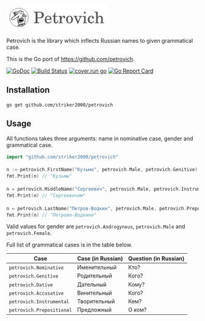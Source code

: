 ![Petrovich](petrovich.png)

Petrovich is the library which inflects Russian names to given grammatical case.

This is the Go port of https://github.com/petrovich.

[![GoDoc](https://godoc.org/github.com/striker2000/petrovich?status.svg)](https://godoc.org/github.com/striker2000/petrovich)
[![Build Status](https://travis-ci.org/striker2000/petrovich.svg?branch=master)](https://travis-ci.org/striker2000/petrovich)
[![cover.run go](https://cover.run/go/github.com/striker2000/petrovich.svg)](https://cover.run/go/github.com/striker2000/petrovich)
[![Go Report Card](https://goreportcard.com/badge/github.com/striker2000/petrovich)](https://goreportcard.com/report/github.com/striker2000/petrovich)

## Installation

```
go get github.com/striker2000/petrovich
```

## Usage

All functions takes three arguments: name in nominative case, gender and grammatical case.

```go
import "github.com/striker2000/petrovich"

n := petrovich.FirstName("Кузьма", petrovich.Male, petrovich.Genitive)
fmt.Print(n) // "Кузьмы"

n = petrovich.MiddleName("Сергеевич", petrovich.Male, petrovich.Instrumental)
fmt.Print(n) // "Сергеевичем"

n = petrovich.LastName("Петров-Водкин", petrovich.Male, petrovich.Prepositional)
fmt.Print(n) // "Петрове-Водкине"
```

Valid values for gender are `petrovich.Androgynous`, `petrovich.Male` and `petrovich.Female`.

Full list of grammatical cases is in the table below.

| Case                      | Case (in Russian) | Question (in Russian)  |
|---------------------------|-------------------|------------------------|
| `petrovich.Nominative`    | Именительный      | Кто?                   |
| `petrovich.Genitive`      | Родительный       | Кого?                  |
| `petrovich.Dative`        | Дательный         | Кому?                  |
| `petrovich.Accusative`    | Винительный       | Кого?                  |
| `petrovich.Instrumental`  | Творительный      | Кем?                   |
| `petrovich.Prepositional` | Предложный        | О ком?                 |
